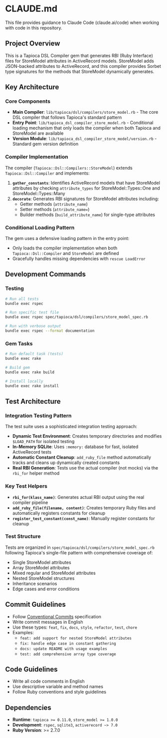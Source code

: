 # CLAUDE.md

This file provides guidance to Claude Code (claude.ai/code) when working with code in this repository.

## Project Overview

This is a Tapioca DSL Compiler gem that generates RBI (Ruby Interface) files for StoreModel attributes in ActiveRecord models. StoreModel adds JSON-backed attributes to ActiveRecord, and this compiler provides Sorbet type signatures for the methods that StoreModel dynamically generates.

## Key Architecture

### Core Components

- **Main Compiler**: `lib/tapioca/dsl/compilers/store_model.rb` - The core DSL compiler that follows Tapioca's standard pattern
- **Entry Point**: `lib/tapioca_dsl_compiler_store_model.rb` - Conditional loading mechanism that only loads the compiler when both Tapioca and StoreModel are available
- **Version Module**: `lib/tapioca_dsl_compiler_store_model/version.rb` - Standard gem version definition

### Compiler Implementation

The compiler (`Tapioca::Dsl::Compilers::StoreModel`) extends `Tapioca::Dsl::Compiler` and implements:

1. **`gather_constants`**: Identifies ActiveRecord models that have StoreModel attributes by checking `attribute_types` for StoreModel::Types::One and StoreModel::Types::Many
2. **`decorate`**: Generates RBI signatures for StoreModel attributes including:
   - Getter methods (`attribute_name`)
   - Setter methods (`attribute_name=`)
   - Builder methods (`build_attribute_name`) for single-type attributes

### Conditional Loading Pattern

The gem uses a defensive loading pattern in the entry point:
- Only loads the compiler implementation when both `Tapioca::Dsl::Compiler` and `StoreModel` are defined
- Gracefully handles missing dependencies with `rescue LoadError`

## Development Commands

### Testing
```bash
# Run all tests
bundle exec rspec

# Run specific test file
bundle exec rspec spec/tapioca/dsl/compilers/store_model_spec.rb

# Run with verbose output
bundle exec rspec --format documentation
```

### Gem Tasks
```bash
# Run default task (tests)
bundle exec rake

# Build gem
bundle exec rake build

# Install locally
bundle exec rake install
```

## Test Architecture

### Integration Testing Pattern

The test suite uses a sophisticated integration testing approach:

- **Dynamic Test Environment**: Creates temporary directories and modifies `$LOAD_PATH` for isolated testing
- **In-Memory SQLite**: Uses `:memory:` database for fast, isolated ActiveRecord tests
- **Automatic Constant Cleanup**: `add_ruby_file` method automatically tracks and cleans up dynamically created constants
- **Real RBI Generation**: Tests use the actual compiler (not mocks) via the `rbi_for` helper method

### Key Test Helpers

- **`rbi_for(klass_name)`**: Generates actual RBI output using the real compiler pipeline
- **`add_ruby_file(filename, content)`**: Creates temporary Ruby files and automatically registers constants for cleanup
- **`register_test_constant(const_name)`**: Manually register constants for cleanup

### Test Structure

Tests are organized in `spec/tapioca/dsl/compilers/store_model_spec.rb` following Tapioca's single-file pattern with comprehensive coverage of:
- Single StoreModel attributes
- Array StoreModel attributes  
- Mixed regular and StoreModel attributes
- Nested StoreModel structures
- Inheritance scenarios
- Edge cases and error conditions

## Commit Guidelines

- Follow [Conventional Commits](https://www.conventionalcommits.org/) specification
- Write commit messages in English
- Use these types: `feat`, `fix`, `docs`, `style`, `refactor`, `test`, `chore`
- Examples:
  - `feat: add support for nested StoreModel attributes`
  - `fix: handle edge case in constant gathering`
  - `docs: update README with usage examples`
  - `test: add comprehensive array type coverage`

## Code Guidelines

- Write all code comments in English
- Use descriptive variable and method names
- Follow Ruby conventions and style guidelines

## Dependencies

- **Runtime**: `tapioca >= 0.11.0`, `store_model >= 1.0.0`
- **Development**: `rspec`, `sqlite3`, `activerecord ~> 7.0`
- **Ruby Version**: >= 2.7.0
